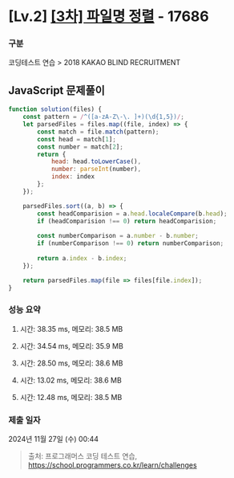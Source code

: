 # [Lv.2] [[3차] 파일명 정렬](https://school.programmers.co.kr/learn/courses/30/lessons/17686?language=javascript) - 17686 

### 구분

코딩테스트 연습 > 2018 KAKAO BLIND RECRUITMENT

## JavaScript 문제풀이

```js
function solution(files) {
    const pattern = /^([a-zA-Z\-\. ]+)(\d{1,5})/;
    let parsedFiles = files.map((file, index) => {
        const match = file.match(pattern);
        const head = match[1];
        const number = match[2];
        return {
            head: head.toLowerCase(),
            number: parseInt(number),
            index: index
        };
    });

    parsedFiles.sort((a, b) => {
        const headComparision = a.head.localeCompare(b.head);
        if (headComparision !== 0) return headComparision;
        
        const numberComparison = a.number - b.number;
        if (numberComparison !== 0) return numberComparison;
        
        return a.index - b.index;
    });

    return parsedFiles.map(file => files[file.index]);
}
```

### 성능 요약

1. 시간: 38.35 ms, 메모리: 38.5 MB

2. 시간: 34.54 ms, 메모리: 35.9 MB
3. 시간: 28.50 ms, 메모리: 38.6 MB
4. 시간: 13.02 ms, 메모리: 38.6 MB
5. 시간: 12.48 ms, 메모리: 38.5 MB

### 제출 일자

2024년 11월 27일 (수) 00:44

> 출처: 프로그래머스 코딩 테스트 연습, https://school.programmers.co.kr/learn/challenges